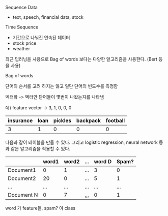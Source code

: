 Sequence Data

- text, speech, financial data, stock



Time Sequence

- 기간으로 나눠진 연속된 데이터
- stock price
- weather



최근 딥러닝을 사용으로 Bag of words 보다는 다양한 알고리즘을 사용한다. (Bert 등을 사용)



Bag of words

단어의 순서를 고려 하지는 않고 일단 단어의 빈도수를 측정함

벡터화 -> 벡터안 단어들이 몇번이 나왔는지를 나타냄

예) feature vector -> 3, 1, 0, 0, 0

| insurance | loan | pickles | backpack | football |
| --------- | ---- | ------- | -------- | -------- |
| 3         | 1    | 0       | 0        | 0        |



다음과 같이 테이블을 만들 수 있다. 그리고 logistic regression, neural network 등과 같은 알고리즘을 적용할 수 있다.

|            | word1 | word2 | ...  | word D | Spam? |
| ---------- | ----- | ----- | ---- | ------ | ----- |
| Document1  | 0     | 1     | ...  | 3      | 0     |
| Document2  | 20    | 0     | ...  | 5      | 1     |
| ...        | ...   | ...   | ...  | ...    | ...   |
| Document N | 0     | 7     | ,,,  | 0      | 1     |

word 가 feature들, spam? 이 class

 





